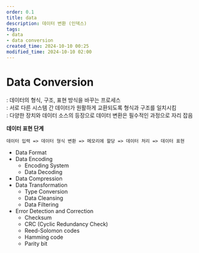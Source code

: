 ```yaml
---
order: 0.1
title: data
description: 데이터 변환 (인덱스)
tags:
- data
- data conversion
created_time: 2024-10-10 00:25
modified_time: 2024-10-10 02:00
---
```


# Data Conversion
: 데이터의 형식, 구조, 표현 방식을 바꾸는 프로세스  
: 서로 다른 시스템 간 데이터가 원활하게 교환되도록 형식과 구조를 일치시킴  
: 다양한 장치와 데이터 소스의 등장으로 데이터 변환은 필수적인 과정으로 자리 잡음  

**데이터 표현 단계**
```
데이터 입력 => 데이터 형식 변환 => 메모리에 할당 => 데이터 처리 => 데이터 표현 
```

- Data Format
- Data Encoding
  - Encoding System 
  - Data Decoding
- Data Compression
- Data Transformation
  - Type Conversion
  - Data Cleansing
  - Data Filtering
- Error Detection and Correction
  - Checksum
  - CRC (Cyclic Redundancy Check)
  - Reed-Solomon codes
  - Hamming code
  - Parity bit
